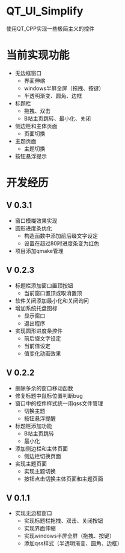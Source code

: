 # QT_UI_Simplify
使用QT_CPP实现一些极简主义的控件

# 当前实现功能

+ 无边框窗口
  + 界面伸缩
  + windows半屏全屏（拖拽、按键）
  + 半透明渐变、圆角、边框
+ 标题栏
  + 拖拽、双击
  + B站主页跳转、最小化、关闭
+ 侧边栏和主体页面
  + 页面切换
+ 主题页面
  + 主题切换
+ 按钮悬浮提示

# 开发经历

## V 0.3.1

+ 窗口模糊效果实现
+ 圆形进度条优化
  + 构造函数中添加前后缀文字设定
  + 设置在超过80时进度条变为红色
+ 项目添加qmake管理

## V 0.2.3

+ 标题栏添加窗口置顶按钮
  + 当前窗口置顶或取消置顶
+ 软件关闭添加最小化和关闭询问
+ 增加系统托盘图标
  + 显示窗口
  + 退出程序
+ 实现圆形进度条控件
  + 前后缀文字设定
  + 当前值设定
  + 值变化动画效果

## V 0.2.2

+ 删除多余的窗口移动函数
+ 修复标题中鼠标位置判断bug
+ 窗口中的控件样式统一用qss文件管理
  + 切换主题
  + 按钮悬浮提醒
+ 标题栏添加功能
  + B站主页跳转
  + 最小化
+ 添加侧边栏和主体页面
  + 侧边栏切换页面
+ 实现主题页面
  + 实现主题切换
  + 按钮点击切换主体页面和主题页面

## V 0.1.1

+ 实现无边框窗口
  + 实现标题栏拖拽、双击、关闭按钮
  + 实现界面伸缩
  + 实现windows半屏全屏（拖拽、按键）
  + 添加qss样式（半透明渐变、圆角、边框）
